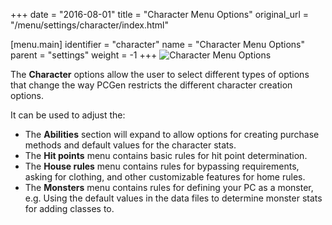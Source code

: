 +++
date = "2016-08-01"
title = "Character Menu Options"
original_url = "/menu/settings/character/index.html"

[menu.main]
    identifier = "character"
    name = "Character Menu Options"
    parent = "settings"
        weight = -1
+++
![Character Menu Options](../../../images/preferences/character.png)

The **Character** options allow the user to select different types of
options that change the way PCGen restricts the different character
creation options.

It can be used to adjust the:

-   The **Abilities** section will expand to allow options for creating
    purchase methods and default values for the character stats.
-   The **Hit points** menu contains basic rules for hit
    point determination.
-   The **House rules** menu contains rules for bypassing requirements,
    asking for clothing, and other customizable features for home rules.
-   The **Monsters** menu contains rules for defining your PC as a
    monster, e.g. Using the default values in the data files to
    determine monster stats for adding classes to.



